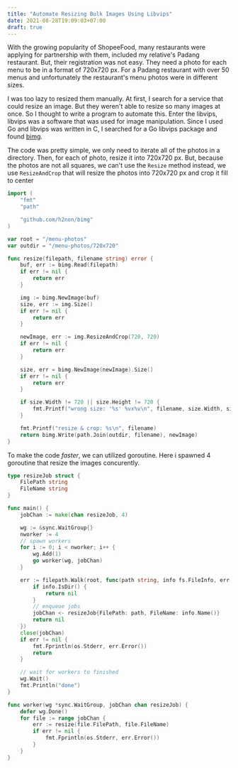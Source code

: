 ```yaml
---
title: "Automate Resizing Bulk Images Using Libvips"
date: 2021-08-28T19:09:03+07:00
draft: true
---
```


With the growing popularity of ShopeeFood, many restaurants were applying for partnership with them, included my relative's Padang restaurant. But, their registration was not easy. They need a photo for each menu to be in a format of 720x720 px. For a Padang restaurant with over 50 menus and unfortunately the restaurant's menu photos were in different sizes.  

I was too lazy to resized them manually. At first, I search for a service that could resize an image. But they weren't able to resize so many images at once. So I thought to write a program to automate this.
Enter the libvips, libvips was a software that was used for image manipulation. Since I used Go and libvips was written in C, I searched for a Go libvips package and found [bimg](https://github.com/h2non/bimg).

The code was pretty simple, we only need to iterate all of the photos in a directory. Then, for each of photo, resize it into 720x720 px. But, because the photos are not all squares, we can't use the `Resize` method instead, we use `ResizeAndCrop` that will resize the photos into 720x720 px and crop it fill to center
```go
import (
    "fmt"
	"path"

	"github.com/h2non/bimg"
)

var root = "/menu-photos"
var outdir = "/menu-photos/720x720"

func resize(filepath, filename string) error {
	buf, err := bimg.Read(filepath)
	if err != nil {
		return err
	}

	img := bimg.NewImage(buf)
	size, err := img.Size()
	if err != nil {
		return err
	}

	newImage, err := img.ResizeAndCrop(720, 720)
	if err != nil {
        return err
	}

	size, err = bimg.NewImage(newImage).Size()
	if err != nil {
		return err
	}

	if size.Width != 720 || size.Height != 720 {
		fmt.Printf("wrong size: '%s' %vx%v\n", filename, size.Width, size.Height)
	}

	fmt.Printf("resize & crop: %s\n", filename)
	return bimg.Write(path.Join(outdir, filename), newImage)
}
```

To make the code *faster*, we can utilized goroutine. Here i spawned 4 goroutine that resize the images concurently.
```go
type resizeJob struct {
	FilePath string
	FileName string
}

func main() {
	jobChan := make(chan resizeJob, 4)

	wg := &sync.WaitGroup{}
	nworker := 4
	// spawn workers
	for i := 0; i < nworker; i++ {
		wg.Add(1)
		go worker(wg, jobChan)
	}

	err := filepath.Walk(root, func(path string, info fs.FileInfo, err error) error {
		if info.IsDir() {
			return nil
		}
		// enqueue jobs
		jobChan <- resizeJob{FilePath: path, FileName: info.Name()}
		return nil
	})
	close(jobChan)
	if err != nil {
        fmt.Fprintln(os.Stderr, err.Error())
		return
	}

	// wait for workers to finished
	wg.Wait()
	fmt.Println("done")
}

func worker(wg *sync.WaitGroup, jobChan chan resizeJob) {
	defer wg.Done()
	for file := range jobChan {
		err := resize(file.FilePath, file.FileName)
		if err != nil {
			fmt.Fprintln(os.Stderr, err.Error())
		}
	}
}
```